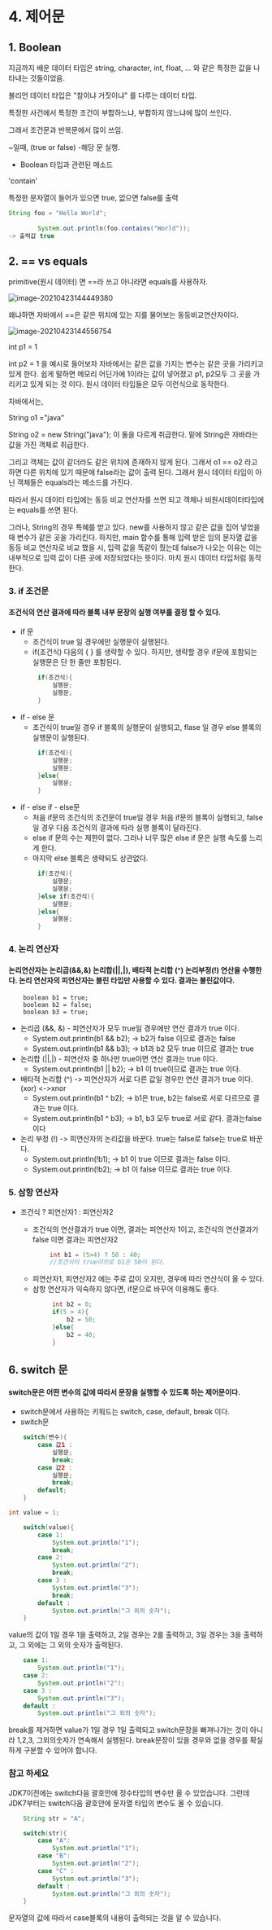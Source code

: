 # 4. 제어문

## 1. Boolean

지금까지 배운 데이터 타입은 string, character, int, float, ... 와 같은 특정한 값을 나타내는 것들이었음.

불리언 데이터 타입은 "참이냐 거짓이냐" 를 다루는 데이터 타입.

특정한 사건에서 특정한 조건이 부합하느냐, 부합하지 않느냐에 많이 쓰인다.

그래서 조건문과 반복문에서 많이 쓰임.

~일때, (true or false) -해당 문 실행.

- Boolean 타입과 관련된 메소드

'contain'

특정한 문자열이 들어가 있으면 true, 없으면 false를 출력

```java
String foo = "Hello World";
		
		System.out.println(foo.contains("World"));
-> 출력값 true
```



## 2. == vs equals

primitive(원시 데이터) 면 ==라 쓰고 아니라면 equals를 사용하자.

![image-20210423144449380](https://user-images.githubusercontent.com/80496345/116241010-6e791600-a79f-11eb-9d4f-4c9ec150d382.png)

왜냐하면 자바에서 ==은 같은 위치에 있는 지를 물어보는 동등비교연산자이다.

![image-20210423144556754](https://user-images.githubusercontent.com/80496345/116241012-6e791600-a79f-11eb-84f2-0899479ba584.png)

int p1 = 1

int p2 = 1 을 예시로 들어보자 자바에서는 같은 값을 가지는 변수는 같은 곳을 가리키고 있게 한다. 쉽게 말하면 메모리 어딘가에 1이라는 값이 넣어졌고 p1, p2모두 그 곳을 가리키고 있게 되는 것 이다. 원시 데이터 타입들은 모두 이런식으로 동작한다.

자바에서는,

String o1 ="java"

String o2 = new String("java"); 이 둘을 다르게 취급한다. 밑에 String은 자바라는 값을 가진 객체로 취급한다.

그리고 객체는 값이 같더라도 같은 위치에 존재하지 않게 된다. 그래서 o1 == o2 라고 하면 다른 위치에 있기 때문에 false라는 값이 출력 된다. 그래서 원시 데이터 타입이 아닌 객체들은 equals라는 메소드를 가진다.

따라서 원시 데이터 타입에는 동등 비교 연산자를 쓰면 되고 객체나 비원시데이터타입에는 equals를 쓰면 된다.

그러나, String의 경우 특혜를 받고 있다. new를 사용하지 않고 같은 값을 집어 넣었을 때 변수가 같은 곳을 가리킨다. 하지만, main 함수를 통해 입력 받은 임의 문자열 값을 동등 비교 연산자로 비교 했을 시, 입력 값을 똑같이 줬는데 false가 나오는 이유는 이는 내부적으로 입력 값이 다른 곳에 저장되었다는 뜻이다. 마치 원시 데이터 타입처럼 동작한다.





### 3. if 조건문

#### 조건식의 연산 결과에 따라 블록 내부 문장의 실행 여부를 결정 할 수 있다.

- if 문
  - 조건식이 true 일 경우에만 실행문이 실행된다.
  - if(조건식) 다음의 { } 를 생략할 수 있다. 하지만, 생략할 경우 if문에 포함되는 실행문은 단 한 줄만 포함된다.

```java
        if(조건식){
            실행문;
            실행문;
        }
```

- if - else 문
  - 조건식이 true일 경우 if 블록의 실행문이 실행되고, flase 일 경우 else 블록의 실행문이 실행된다.

```java
        if(조건식){
            실행문;
            실행문;
        }else{
            실행문;
        }
```

- if - else if - else문
  - 처음 if문의 조건식의 조건문이 true일 경우 처음 if문의 블록이 실행되고, false일 경우 다음 조건식의 결과에 따라 실행 블록이 달라진다.
  - else if 문의 수는 제한이 없다. 그러나 너무 많은 else if 문은 실행 속도를 느리게 한다.
  - 마지막 else 블록은 생략되도 상관없다.

```java
        if(조건식){
            실행문;
            실행문;
        }else if(조건식){
            실행문;
        }else{
            실행문;
        }
```



### 4. 논리 연산자

#### 논리연산자는 논리곱(&&,&) 논리합(||,|), 배타적 논리합 (^) 논리부정(!) 연산을 수행한다. 논리 연산자의 피연산자는 블린 타입만 사용할 수 있다. 결과는 불린값이다.

```
    boolean b1 = true;
    boolean b2 = false;
    boolean b3 = true;
```

- 논리곱 (&&, &) - 피연산자가 모두 true일 경우에만 연산 결과가 true 이다.
  - System.out.println(b1 && b2); -> b2가 false 이므로 결과는 false
  - System.out.println(b1 && b3); -> b1과 b2 모두 true 이므로 결과는 true
- 논리합 (||,|) - 피연산자 중 하나만 true이면 연산 결과는 true 이다.
  - System.out.println(b1 || b2); -> b1 이 true이므로 결과는 true 이다.
- 배타적 논리합 (^) -> 피연산자가 서로 다른 값일 경우만 연산 결과가 true 이다. (xor) <->xnor
  - System.out.println(b1 ^ b2); -> b1은 true, b2는 false로 서로 다르므로 결과는 true 이다.
  - System.out.println(b1 ^ b3); -> b1, b3 모두 true로 서로 같다. 결과는false 이다
- 논리 부정 (!) -> 피연산자의 논리값을 바꾼다. true는 false로 false는 true로 바꾼다.
  - System.out.println(!b1); -> b1 이 true 이므로 결과는 false 이다.
  - System.out.println(!b2); -> b1 이 false 이므로 결과는 true 이다.



### 5. 삼항 연산자

- 조건식 ? 피연산자1 : 피연산자2

  - 조건식의 연산결과가 true 이면, 결과는 피연산자 1이고, 조건식의 연산결과가 false 이면 결과는 피연산자2

  ```java
          int b1 = (5>4) ? 50 : 40;
          //조건식이 true이므로 b1은 50이 된다. 
  ```

  - 피연산자1, 피연산자2 에는 주로 값이 오지만, 경우에 따라 연산식이 올 수 있다.
  - 삼항 연산자가 익숙하지 않다면, if문으로 바꾸어 이용해도 좋다.

```java
            int b2 = 0;
            if(5 > 4){
                b2 = 50;
            }else{
                b2 = 40;
            }
```



## 6. switch 문

#### switch문은 어떤 변수의 값에 따라서 문장을 실행할 수 있도록 하는 제어문이다.

- switch문에서 사용하는 키워드는 switch, case, default, break 이다.
- switch문

```java
    switch(변수){
        case 값1 : 
            실행문; 
            break;
        case 값2 : 
            실행문; 
            break;  
        default;    
    }
```

```java
int value = 1;

    switch(value){
        case 1: 
            System.out.println("1");
            break;
        case 2:
            System.out.println("2");
            break;
        case 3 :
            System.out.println("3");
            break;
        default :
            System.out.println("그 외의 숫자");
    }
```

value의 값이 1일 경우 1을 출력하고, 2일 경우는 2를 출력하고, 3일 경우는 3을 출력하고, 그 외에는 그 외의 숫자가 출력된다.

```java
    case 1: 
        System.out.println("1");
    case 2:
        System.out.println("2");
    case 3 :
        System.out.println("3");
    default :
        System.out.println("그 외의 숫자");
```

break를 제거하면 value가 1일 경우 1일 출력되고 switch문장을 빠져나가는 것이 아니라
1,2,3, 그외의숫자가 연속해서 실행된다. break문장이 있을 경우와 없을 경우를 확실하게 구분할 수 있어야 합니다.



### 참고 하세요

JDK7이전에는 switch다음 괄호안에 정수타입의 변수만 올 수 있었습니다. 그런데 JDK7부터는 switch다음 괄호안에 문자열 타입의 변수도 올 수 있습니다.

```java
    String str = "A";

    switch(str){
        case "A": 
            System.out.println("1");
        case "B":
            System.out.println("2");
        case "C" :
            System.out.println("3");
        default :
            System.out.println("그 외의 숫자");
    }
```

문자열의 값에 따라서 case블록의 내용이 출력되는 것을 알 수 있습니다.
